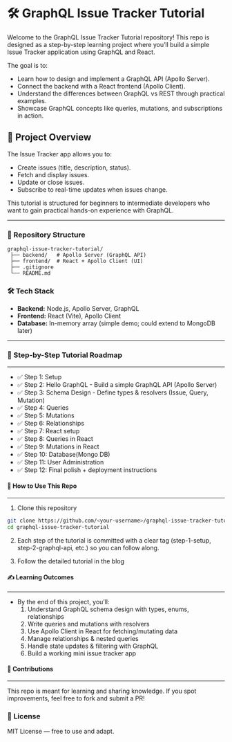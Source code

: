 # 🛠️ GraphQL Issue Tracker Tutorial

Welcome to the GraphQL Issue Tracker Tutorial repository!
This repo is designed as a step-by-step learning project where you’ll build a simple Issue Tracker application using GraphQL and React.

The goal is to:

- Learn how to design and implement a GraphQL API (Apollo Server).
- Connect the backend with a React frontend (Apollo Client).
- Understand the differences between GraphQL vs REST through practical examples.
- Showcase GraphQL concepts like queries, mutations, and subscriptions in action.

## 📌 Project Overview

The Issue Tracker app allows you to:

- Create issues (title, description, status).
- Fetch and display issues.
- Update or close issues.
- Subscribe to real-time updates when issues change.

This tutorial is structured for beginners to intermediate developers who want to gain practical hands-on experience with GraphQL.

---

### 📂 Repository Structure

```
graphql-issue-tracker-tutorial/
 ├── backend/   # Apollo Server (GraphQL API)
 ├── frontend/  # React + Apollo Client (UI)
 ├── .gitignore
 └── README.md
```

### 🛠️ Tech Stack

- **Backend:** Node.js, Apollo Server, GraphQL
- **Frontend:** React (Vite), Apollo Client
- **Database:** In-memory array (simple demo; could extend to MongoDB later)

---

### 🧭 Step-by-Step Tutorial Roadmap
---

- ✅ Step 1: Setup
- ✅ Step 2: Hello GraphQL - Build a simple GraphQL API (Apollo Server)
- ✅ Step 3: Schema Design - Define types & resolvers (Issue, Query, Mutation)
- ✅ Step 4: Queries
- ✅ Step 5: Mutations
- ✅ Step 6: Relationships
- ✅ Step 7: React setup
- ✅ Step 8: Queries in React
- ✅ Step 9: Mutations in React
- ✅ Step 10: Database(Mongo DB)
- ✅ Step 11: User Administration
- ✅ Step 12: Final polish + deployment instructions

#### 📖 How to Use This Repo
---

1. Clone this repository

``` bash
git clone https://github.com/<your-username>/graphql-issue-tracker-tutorial.git
cd graphql-issue-tracker-tutorial

```

2. Each step of the tutorial is committed with a clear tag (step-1-setup, step-2-graphql-api, etc.) so you can follow along.

3. Follow the detailed tutorial in the blog


#### ✍️ Learning Outcomes
---

- By the end of this project, you’ll:
  1. Understand GraphQL schema design with types, enums, relationships 
  2. Write queries and mutations with resolvers 
  3. Use Apollo Client in React for fetching/mutating data 
  4. Manage relationships & nested queries 
  5. Handle state updates & filtering with GraphQL 
  6. Build a working mini issue tracker app

#### 📢 Contributions
---

This repo is meant for learning and sharing knowledge.
If you spot improvements, feel free to fork and submit a PR!

### 📜 License

MIT License — free to use and adapt.
